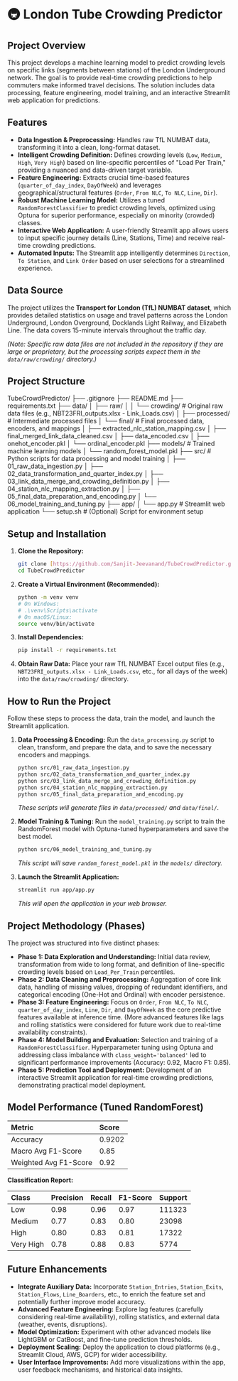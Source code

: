 # 🚇 London Tube Crowding Predictor

## Project Overview

This project develops a machine learning model to predict crowding levels on specific links (segments between stations) of the London Underground network. The goal is to provide real-time crowding predictions to help commuters make informed travel decisions. The solution includes data processing, feature engineering, model training, and an interactive Streamlit web application for predictions.

## Features

* **Data Ingestion & Preprocessing:** Handles raw TfL NUMBAT data, transforming it into a clean, long-format dataset.
* **Intelligent Crowding Definition:** Defines crowding levels (`Low`, `Medium`, `High`, `Very High`) based on line-specific percentiles of "Load Per Train," providing a nuanced and data-driven target variable.
* **Feature Engineering:** Extracts crucial time-based features (`quarter_of_day_index`, `DayOfWeek`) and leverages geographical/structural features (`Order`, `From NLC`, `To NLC`, `Line`, `Dir`).
* **Robust Machine Learning Model:** Utilizes a tuned `RandomForestClassifier` to predict crowding levels, optimized using Optuna for superior performance, especially on minority (crowded) classes.
* **Interactive Web Application:** A user-friendly Streamlit app allows users to input specific journey details (Line, Stations, Time) and receive real-time crowding predictions.
* **Automated Inputs:** The Streamlit app intelligently determines `Direction`, `To Station`, and `Link Order` based on user selections for a streamlined experience.

## Data Source

The project utilizes the **Transport for London (TfL) NUMBAT dataset**, which provides detailed statistics on usage and travel patterns across the London Underground, London Overground, Docklands Light Railway, and Elizabeth Line. The data covers 15-minute intervals throughout the traffic day.

*(Note: Specific raw data files are not included in the repository if they are large or proprietary, but the processing scripts expect them in the `data/raw/crowding/` directory.)*

## Project Structure



TubeCrowdPredictor/
├── .gitignore
├── README.md
├── requirements.txt
├── data/
│   ├── raw/
│   │   └── crowding/       # Original raw data files (e.g., NBT23FRI_outputs.xlsx - Link_Loads.csv)
│   ├── processed/      # Intermediate processed files
│   └── final/          # Final processed data, encoders, and mappings
│       ├── extracted_nlc_station_mapping.csv
│       ├── final_merged_link_data_cleaned.csv
│       ├── data_encoded.csv
│       ├── onehot_encoder.pkl
│       └── ordinal_encoder.pkl
├── models/             # Trained machine learning models
│   └── random_forest_model.pkl
├── src/                # Python scripts for data processing and model training
│   ├── 01_raw_data_ingestion.py
│   ├── 02_data_transformation_and_quarter_index.py
│   ├── 03_link_data_merge_and_crowding_definition.py
│   ├── 04_station_nlc_mapping_extraction.py
│   ├── 05_final_data_preparation_and_encoding.py
│   └── 06_model_training_and_tuning.py
├── app/
│   └──   app.py        # Streamlit web application
└── setup.sh            # (Optional) Script for environment setup

## Setup and Installation

1.  **Clone the Repository:**
    ```bash
    git clone [https://github.com/Sanjit-Jeevanand/TubeCrowdPredictor.git](https://github.com/Sanjit-Jeevanand/TubeCrowdPredictor.git)
    cd TubeCrowdPredictor
    ```

2.  **Create a Virtual Environment (Recommended):**
    ```bash
    python -m venv venv
    # On Windows:
    # .\venv\Scripts\activate
    # On macOS/Linux:
    source venv/bin/activate
    ```

3.  **Install Dependencies:**
    ```bash
    pip install -r requirements.txt
    ```

4.  **Obtain Raw Data:**
    Place your raw TfL NUMBAT Excel output files (e.g., `NBT23FRI_outputs.xlsx - Link_Loads.csv`, etc., for all days of the week) into the `data/raw/crowding/` directory.

## How to Run the Project

Follow these steps to process the data, train the model, and launch the Streamlit application.

1.  **Data Processing & Encoding:**
    Run the `data_processing.py` script to clean, transform, and prepare the data, and to save the necessary encoders and mappings.
    ```bash
    python src/01_raw_data_ingestion.py
    python src/02_data_transformation_and_quarter_index.py
    python src/03_link_data_merge_and_crowding_definition.py
    python src/04_station_nlc_mapping_extraction.py
    python src/05_final_data_preparation_and_encoding.py
    ```
    *These scripts will generate files in `data/processed/` and `data/final/`.*

2.  **Model Training & Tuning:**
    Run the `model_training.py` script to train the RandomForest model with Optuna-tuned hyperparameters and save the best model.
    ```bash
    python src/06_model_training_and_tuning.py
    ```
    *This script will save `random_forest_model.pkl` in the `models/` directory.*

3.  **Launch the Streamlit Application:**
    ```bash
    streamlit run app/app.py
    ```
    *This will open the application in your web browser.*

## Project Methodology (Phases)

The project was structured into five distinct phases:

* **Phase 1: Data Exploration and Understanding:** Initial data review, transformation from wide to long format, and definition of line-specific crowding levels based on `Load_Per_Train` percentiles.
* **Phase 2: Data Cleaning and Preprocessing:** Aggregation of core link data, handling of missing values, dropping of redundant identifiers, and categorical encoding (One-Hot and Ordinal) with encoder persistence.
* **Phase 3: Feature Engineering:** Focus on `Order`, `From NLC`, `To NLC`, `quarter_of_day_index`, `Line`, `Dir`, and `DayOfWeek` as the core predictive features available at inference time. (More advanced features like lags and rolling statistics were considered for future work due to real-time availability constraints).
* **Phase 4: Model Building and Evaluation:** Selection and training of a `RandomForestClassifier`. Hyperparameter tuning using Optuna and addressing class imbalance with `class_weight='balanced'` led to significant performance improvements (Accuracy: 0.92, Macro F1: 0.85).
* **Phase 5: Prediction Tool and Deployment:** Development of an interactive Streamlit application for real-time crowding predictions, demonstrating practical model deployment.

## Model Performance (Tuned RandomForest)

| Metric            | Score    |
| :---------------- | :------- |
| Accuracy          | 0.9202   |
| Macro Avg F1-Score | 0.85     |
| Weighted Avg F1-Score | 0.92     |

**Classification Report:**

| Class     | Precision | Recall | F1-Score | Support |
| :-------- | :-------- | :----- | :------- | :------ |
| Low       | 0.98      | 0.96   | 0.97     | 111323  |
| Medium    | 0.77      | 0.83   | 0.80     | 23098   |
| High      | 0.80      | 0.83   | 0.81     | 17322   |
| Very High | 0.78      | 0.88   | 0.83     | 5774    |

## Future Enhancements

* **Integrate Auxiliary Data:** Incorporate `Station_Entries`, `Station_Exits`, `Station_Flows`, `Line_Boarders`, etc., to enrich the feature set and potentially further improve model accuracy.
* **Advanced Feature Engineering:** Explore lag features (carefully considering real-time availability), rolling statistics, and external data (weather, events, disruptions).
* **Model Optimization:** Experiment with other advanced models like LightGBM or CatBoost, and fine-tune prediction thresholds.
* **Deployment Scaling:** Deploy the application to cloud platforms (e.g., Streamlit Cloud, AWS, GCP) for wider accessibility.
* **User Interface Improvements:** Add more visualizations within the app, user feedback mechanisms, and historical data insights.

